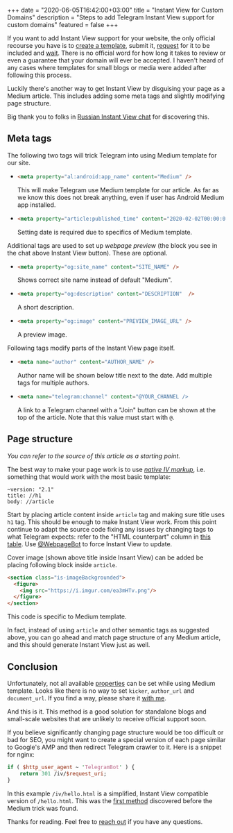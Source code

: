 +++
date = "2020-06-05T16:42:00+03:00"
title = "Instant View for Custom Domains"
description = "Steps to add Telegram Instant View support for custom domains"
featured = false
+++

If you want to add Instant View support for your website, the only official recourse you have is to [create a template](https://instantview.telegram.org/my/), submit it, [request](https://instantview.telegram.org/contest#target-domains) for it to be included and [wait](/img/soon.webp). There is no official word for how long it takes to review or even a guarantee that your domain will ever be accepted. I haven't heard of any cases where templates for small blogs or media were added after following this process.

Luckily there's another way to get Instant View by disguising your page as a Medium article. This includes adding some meta tags and slightly modifying page structure. 

Big thank you to folks in [Russian Instant View chat](https://t.me/instantview_russian) for discovering this. 

## Meta tags

The following two tags will trick Telegram into using Medium template for our site.

+ ```html
  <meta property="al:android:app_name" content="Medium" />
  ```
  This will make Telegram use Medium template for our article. As far as we know this does not break anything, even if user has Android Medium app installed.

+ ```html
  <meta property="article:published_time" content="2020-02-02T00:00:00.000Z" />
  ```
  Setting date is required due to specifics of Medium template.

Additional tags are used to set up _webpage preview_ (the block you see in the chat above Instant View button). These are optional.

+ ```html
  <meta property="og:site_name" content="SITE_NAME" />
  ```
  Shows correct site name instead of default "Medium".

+ ```html
  <meta property="og:description" content="DESCRIPTION"  />
  ```
  A short description.

+ ```html
  <meta property="og:image" content="PREVIEW_IMAGE_URL" />
  ```
  A preview image.

Following tags modify parts of the Instant View page itself.

+ ```html
  <meta name="author" content="AUTHOR_NAME" />
  ```
  Author name will be shown below title next to the date. Add multiple tags for multiple authors.

+ ```html
  <meta name="telegram:channel" content="@YOUR_CHANNEL />
  ```
  A link to a Telegram channel with a "Join" button can be shown at the top of the article. Note that this value must start with `@`.


## Page structure

*You can refer to the source of this article as a starting point.*

The best way to make your page work is to use <i><a href="https://instantview.telegram.org/docs#supported-types">native IV markup</a></i>, i.e. something that would work with the most basic template:

```xpath
~version: "2.1"
title: //h1
body: //article
```

Start by placing article content inside `article` tag and making sure title uses `h1` tag. This should be enough to make Instant View work. From this point continue to adapt the source code fixing any issues by changing tags to what Telegram expects: refer to the "HTML counterpart" column in [this table](https://instantview.telegram.org/docs#supported-types). Use [@WebpageBot](https://t.me/WebpageBot) to force Instant View to update.


Cover image (shown above title inside Insant View) can be added be placing following block inside `article`.

```html
<section class="is-imageBackgrounded">
  <figure>
    <img src="https://i.imgur.com/ea3mHTv.png"/>
  </figure>
</section>
```

This code is specific to Medium template.

In fact, instead of using `article` and other semantic tags as suggested above, you can go ahead and match page structure of any Medium article, and this should generate Instant View just as well.


## Conclusion

Unfortunately, not all available [properties](https://instantview.telegram.org/docs#instant-view-format) can be set while using Medium template. Looks like there is no way to set `kicker`, `author_url` and `document_url`. If you find a way, please share it [with me][me].

And this is it. This method is a good solution for standalone blogs and small-scale websites that are unlikely to receive official support soon.

If you believe significantly changing page structure would be too difficult or bad for SEO, you might want to create a special version of each page similar to Google's AMP and then redirect Telegram crawler to it. Here is a snippet for nginx:

```perl
if ( $http_user_agent ~ 'TelegramBot' ) {
    return 301 /iv/$request_uri;
}
```

In this example `/iv/hello.html` is a simplified, Instant View compatible version of `/hello.html`. This was the [first method](/blog/instant-view-for-custom-domain) discovered before the Medium trick was found.

Thanks for reading. Feel free to [reach out][me] if you have any questions.

[me]: https://t.me/nikstar